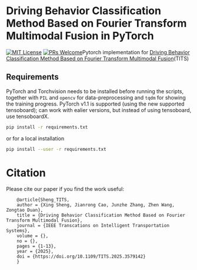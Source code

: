# Driving Behavior Classification Method Based on Fourier Transform Multimodal Fusion in PyTorch
[![MIT License](https://img.shields.io/badge/license-MIT-green.svg)](https://opensource.org/licenses/MIT) [![PRs Welcome](https://img.shields.io/badge/PRs-welcome-brightgreen.svg?style=flat-square)](http://makeapullrequest.com)Pytorch implementation for [Driving Behavior Classification Method Based on Fourier Transform Multimodal Fusion](https://ieeexplore.ieee.org/document/11047232/)(TITS)
## Requirements
PyTorch and Torchvision needs to be installed before running the scripts, together with `PIL` and `opencv` for data-preprocessing and `tqdm` for showing the training progress. PyTorch v1.1 is supported (using the new supported tensoboard); can work with ealier versions, but instead of using tensoboard, use tensoboardX.

```bash
pip install -r requirements.txt
```

or for a local installation

```bash
pip install --user -r requirements.txt
```

# Citation
Please cite our paper if you find the work useful:<br>

        @article{Sheng_TITS,
        author = {Xing Sheng, Jianrong Cao, Junzhe Zhang, Zhen Wang, Zongtao Duan},
        title = {Driving Behavior Classification Method Based on Fourier Transform Multimodal Fusion},
        journal = {IEEE Transcations on Intelligent Transportation Systems},
        volume = {},
        no = {},
        pages = {1-13},
        year = {2025},
        doi = {https://doi.org/10.1109/TITS.2025.3579142}
        }
